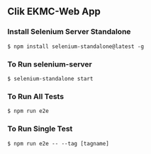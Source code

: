 ## Clik EKMC-Web App

### Install Selenium Server Standalone

`$ npm install selenium-standalone@latest -g`

### To Run selenium-server

`$ selenium-standalone start`

### To Run All Tests

`$ npm run e2e`

### To Run Single Test

`$ npm run e2e -- --tag [tagname]`

